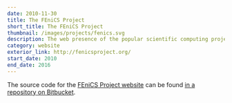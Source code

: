 ```yaml
---
date: 2010-11-30
title: The FEniCS Project
short_title: The FEniCS Project
thumbnail: /images/projects/fenics.svg
description: The web presence of the popular scientific computing project.
category: website
exterior_link: http://fenicsproject.org/
start_date: 2010
end_date: 2016
---
```


The source code for the [FEniCS Project
website](https://fenicsproject.org) can be found [in a repository on
Bitbucket](https://bitbucket.org/fenics-project/fenics-web).
